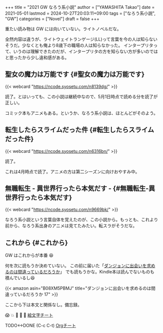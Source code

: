 +++
title = "2021 GW なろう系小説"
author = ["YAMASHITA Takao"]
date = 2021-05-01
lastmod = 2024-10-27T20:03:11+09:00
tags = ["なろう系小説", "GW"]
categories = ["Novel"]
draft = false
+++

重たい読み物は GW には向いていない。ライトノベルだな。

全然内容は違うが、ライトウェイトランゲージ(LL)って言葉を今の人は知らないそうだ。少なくとも俺より8歳下の職場の人は知らなかった。
インタープリタって、いうのは理解できたのだが、インタープリタの方を知らない方が多いのではと思ったから少し違和感がある。


## 聖女の魔力は万能です {#聖女の魔力は万能です}

{{< webcard "https://ncode.syosetu.com/n8139dg/" >}}

読了。とはいっても、この小説は継続中なので、5月1日時点で読める分を読了が正しい。

コミック本もアニメもある。というか、なろう系小説は、ほとんどがそのよう。


## 転生したらスライムだった件 {#転生したらスライムだった件}

{{< webcard "https://ncode.syosetu.com/n6316bn/" >}}

読了。

これは4月時点で読了。アニメの方は第二シーズンに向けおやすみ中。


## 無職転生 - 異世界行ったら本気だす - {#無職転生-異世界行ったら本気だす}

{{< webcard "https://ncode.syosetu.com/n9669bk/" >}}

なろう系小説という言葉自体を覚えたのが、この小説から。もっとも、これより前から、なろう系出身のアニメは見てたみたい。転スラがそうだな。


## これから {#これから}

GW はこれからが本番 :laughing:

何を次に読もうか決めていない。
この前に届いた「[ダンジョンに出会いを求めるのは間違っているだろうか](<https://www.amazon.co.jp/gp/product/B08XM5PBMJ/1>)」
でも読もうかな。Kindle本は読んでないものも積んでいるし:laughing:

{{< amazon asin="B08XM5PBMJ" title="ダンジョンに出会いを求めるのは間違っているだろうか 17" >}}

ここから下は本文と関係なし。備忘録。

:scream: :boom: :musical_note: :musical_note: :hankey:
[絵文字チート](<https://www.webfx.com/tools/emoji-cheat-sheet/>)

TODO&lt;-&gt;DONE (C-c C-t)
[Orgチート](<https://emacsclub.github.io/html/org_tutorial.html>)
